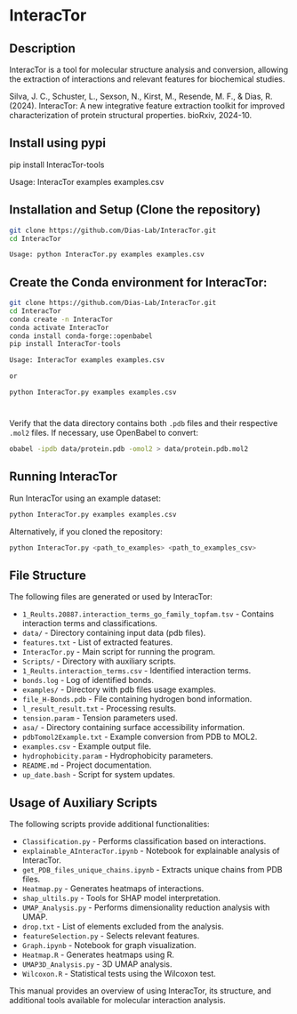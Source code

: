# InteracTor

## Description
InteracTor is a tool for molecular structure analysis and conversion, allowing the extraction of interactions and relevant features for biochemical studies.

Silva, J. C., Schuster, L., Sexson, N., Kirst, M., Resende, M. F., & Dias, R. (2024). InteracTor: A new integrative feature extraction toolkit for improved characterization of protein structural properties. bioRxiv, 2024-10.

## Install using pypi
pip install InteracTor-tools

Usage: InteracTor examples examples.csv

## Installation and Setup (Clone the repository)
   ```sh
   git clone https://github.com/Dias-Lab/InteracTor.git
   cd InteracTor

   Usage: python InteracTor.py examples examples.csv
   ```
## Create the Conda environment for InteracTor:
   ```sh
   git clone https://github.com/Dias-Lab/InteracTor.git
   cd InteracTor
   conda create -n InteracTor
   conda activate InteracTor
   conda install conda-forge::openbabel
   pip install InteracTor-tools

   Usage: InteracTor examples examples.csv

   or

   python InteracTor.py examples examples.csv
   ```

#
   Verify that the data directory contains both `.pdb` files and their respective `.mol2` files. If necessary, use OpenBabel to convert:
   ```sh
   obabel -ipdb data/protein.pdb -omol2 > data/protein.pdb.mol2
   ```

## Running InteracTor

Run InteracTor using an example dataset:
```sh
python InteracTor.py examples examples.csv
```
Alternatively, if you cloned the repository:
```sh
python InteracTor.py <path_to_examples> <path_to_examples_csv>
```

## File Structure
The following files are generated or used by InteracTor:

- `1_Reults.20887.interaction_terms_go_family_topfam.tsv` - Contains interaction terms and classifications.
- `data/` - Directory containing input data (pdb files).
- `features.txt` - List of extracted features.
- `InteracTor.py` - Main script for running the program.
- `Scripts/` - Directory with auxiliary scripts.
- `1_Reults.interaction_terms.csv` - Identified interaction terms.
- `bonds.log` - Log of identified bonds.
- `examples/` - Directory with pdb files usage examples.
- `file_H-Bonds.pdb` - File containing hydrogen bond information.
- `l_result_result.txt` - Processing results.
- `tension.param` - Tension parameters used.
- `asa/` - Directory containing surface accessibility information.
- `pdbTomol2Example.txt` - Example conversion from PDB to MOL2.
- `examples.csv` - Example output file.
- `hydrophobicity.param` - Hydrophobicity parameters.
- `README.md` - Project documentation.
- `up_date.bash` - Script for system updates.

## Usage of Auxiliary Scripts
The following scripts provide additional functionalities:

- `Classification.py` - Performs classification based on interactions.
- `explainable_AInteracTor.ipynb` - Notebook for explainable analysis of InteracTor.
- `get_PDB_files_unique_chains.ipynb` - Extracts unique chains from PDB files.
- `Heatmap.py` - Generates heatmaps of interactions.
- `shap_ultils.py` - Tools for SHAP model interpretation.
- `UMAP_Analysis.py` - Performs dimensionality reduction analysis with UMAP.
- `drop.txt` - List of elements excluded from the analysis.
- `featureSelection.py` - Selects relevant features.
- `Graph.ipynb` - Notebook for graph visualization.
- `Heatmap.R` - Generates heatmaps using R.
- `UMAP3D_Analysis.py` - 3D UMAP analysis.
- `Wilcoxon.R` - Statistical tests using the Wilcoxon test.

This manual provides an overview of using InteracTor, its structure, and additional tools available for molecular interaction analysis.
